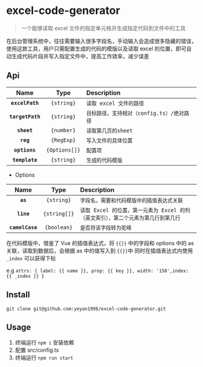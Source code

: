 # excel-code-generator
> 一个能够读取 excel 文件的指定单元格并生成指定代码到文件中的工具

在后台管理系统中，往往需要输入很多字段名，手动输入会造成很多隐藏的错误，使用这款工具，用户只需配置生成的代码的模版以及读取 excel 的位置，即可自动生成代码片段并写入指定文件中，提高工作效率，减少误差

## Api
|Name|Type|Description|
|:--:|:--:|:----------|
|**`excelPath`**|`{string}`|`读取 excel 文件的路径`
|**`targetPath`**|`{string}`|`目标路径，支持相对（config.ts）/绝对路径`
|**`sheet`**|`{number}`|`读取第几页的sheet`
|**`reg`**|`{RegExp}`|`写入文件的具体位置`
|**`options`**|`{Options[]}`|`配置项`
|**`template`**|`{string}`|`生成的代码模版`

* Options

|Name|Type|Description|
|:--:|:--:|:----------|
|**`as`**|`{string}`|`字段名，需要和代码模版中的插值表达式关联`
|**`line`**|`{string[]}`|`读取 Excel 的位置，第一元素为 Excel 的列（英文索引），第二个元素为第几行到第几行`
|**`camelCase`**|`{boolean}`|`是否将该字段转为驼峰`


在代码模版中，借鉴了 Vue 的插值表达式，将 `{{}}` 中的字段和 options 中的 as 关联，读取到数据后，会根据 as 中的值写入到 `{{}}`中
同时在插值表达式内使用 `_index` 可以获得下标

e.g `attrs: { label: {{ name }}, prop: {{ key }}, width: '150',index: {{ _index }} }`

## Install
```
git clone git@github.com:yeyan1996/excel-code-generator.git
```


## Usage

1. 终端运行 `npm i` 安装依赖
2. 配置 src/config.ts
3. 终端运行 `npm run start`



